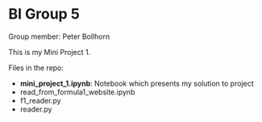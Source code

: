 # BI Group 5

Group member: Peter Bollhorn

This is my Mini Project 1.

Files in the repo:
- **mini_project_1.ipynb**: Notebook which presents my solution to project
- read_from_formula1_website.ipynb
- f1_reader.py
- reader.py